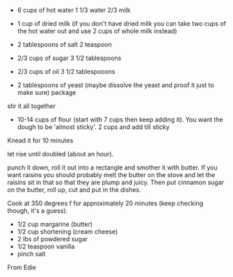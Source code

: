 * 6 cups of hot water 1 1/3 water 2/3 milk

* 1 cup of dried milk (if you don't have dried milk you can take two cups of the hot water out and use 2 cups of whole milk instead)

* 2 tablespoons of salt 2 teaspoon

* 2/3 cups of sugar  3 1/2 tablespoons

* 2/3 cups of oil  3 1/2 tablespooons

* 2 tablespoons of yeast (maybe dissolve the yeast and proof it just to make sure) package 

stir it all together

* 10-14 cups of flour (start with 7 cups then keep adding it). You want the dough to be 'almost sticky'.  2 cups and add till sticky 

Knead it for 10 minutes

let rise until doubled (about an hour).


punch it down, roll it out into a rectangle and smother it with butter. If you want raisins you should probably melt the butter on the stove and let the raisins sit in that so that they are plump and juicy. Then put cinnamon sugar on the butter, roll up, cut and put in the dishes.

Cook at 350 degrees f for approximately 20 minutes (keep checking though, it's a guess).

* 1/2 cup margarine (butter)
* 1/2 cup shortening (cream cheese)
* 2 lbs of powdered sugar
* 1/2 teaspoon vanilla
* pinch salt


From Edie
